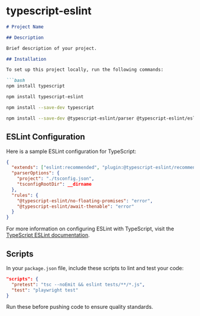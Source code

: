 # typescript-eslint

```markdown
# Project Name

## Description

Brief description of your project.

## Installation

To set up this project locally, run the following commands:

```bash
npm install typescript
```

```bash
npm install typescript-eslint
```

```bash
npm install --save-dev typescript
```

```bash
npm install --save-dev @typescript-eslint/parser @typescript-eslint/eslint-plugin
```

## ESLint Configuration

Here is a sample ESLint configuration for TypeScript:

```json
{
  "extends": ["eslint:recommended", "plugin:@typescript-eslint/recommended"],
  "parserOptions": {
    "project": "./tsconfig.json",
    "tsconfigRootDir": __dirname
  },
  "rules": {
    "@typescript-eslint/no-floating-promises": "error",
    "@typescript-eslint/await-thenable": "error"
  }
}
```

For more information on configuring ESLint with TypeScript, visit the [TypeScript ESLint documentation](https://typescript-eslint.io/).

## Scripts

In your `package.json` file, include these scripts to lint and test your code:

```json
"scripts": {
  "pretest": "tsc --noEmit && eslint tests/**/*.js",
  "test": "playwright test"
}
```

Run these before pushing code to ensure quality standards.
